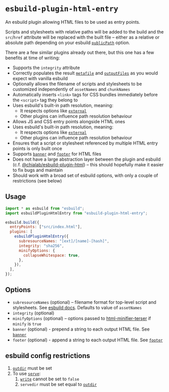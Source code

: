 # `esbuild-plugin-html-entry`

An esbuild plugin allowing HTML files to be used as entry points.

Scripts and stylesheets with relative paths will be added to the build and the `src`/`href`
attribute will be replaced with the built file – either as a relative or absolute path depending on
your esbuild [`publicPath`] option.

There are a few similar plugins already out there, but this one has a few benefits at time of
writing:

- Supports the `integrity` attribute
- Correctly populates the result [`metafile`] and [`outputFiles`] as you would expect with vanilla
  esbuild
- Optionally allows the filename of scripts and stylesheets to be customized independently of
  `assetNames` and `chunkNames`
- Automatically inserts `<link>` tags for CSS bundles immediately before the `<script>` tag they
  belong to
- Uses esbuild's built-in path resolution, meaning:
  - It respects options like [`external`]
  - Other plugins can influence path resolution behaviour
- Allows JS and CSS entry points alongside HTML ones
- Uses esbuild's built-in path resolution, meaning:
  - It respects options like [`external`]
  - Other plugins can influence path resolution behaviour
- Ensures that a script or stylesheet referenced by multiple HTML entry points is only built once
- Supports [`banner`] and [`footer`] for HTML files
- Does not have a large abstraction layer between the plugin and esbuild (c.f.
  [@chialab/esbuild-plugin-html]) – this should hopefully make it easier to fix bugs and maintain
- Should work with a broad set of esbuild options, with only a couple of restrictions (see below)

## Usage

```js
import * as esbuild from "esbuild";
import esbuildPluginHtmlEntry from "esbuild-plugin-html-entry";

esbuild.build({
  entryPoints: ["src/index.html"],
  plugins: [
    esbuildPluginHtmlEntry({
      subresourceNames: "[ext]/[name]-[hash]",
      integrity: "sha256",
      minifyOptions: {
        collapseWhitespace: true,
      },
    }),
  ],
});
```

## Options

- `subresourceNames` (optional) – filename format for top-level script and stylesheets. See
  [esbuild docs](https://esbuild.github.io/api/#asset-names). Defaults to value of `assetNames`
- `integrity` (optional)
- `minifyOptions` (optional) – options passed to [html-minifier-terser] if `minify` is `true`
- `banner` (optional) - prepend a string to each output HTML file. See [`banner`]
- `footer` (optional) - append a string to each output HTML file. See [`footer`]

## esbuild config restrictions

1. [`outdir`] must be set
1. To use [`serve`]:
   1. [`write`](https://esbuild.github.io/api/#write) cannot be set to `false`
   1. `servedir` must be set equal to [`outdir`]

[`publicPath`]: https://esbuild.github.io/api/#public-path
[`serve`]: https://esbuild.github.io/api/#serve
[`outdir`]: https://esbuild.github.io/api/#outdir
[`metafile`]: https://esbuild.github.io/api/#metafile
[`external`]: https://esbuild.github.io/api/#external
[`outputFiles`]: https://esbuild.github.io/api/#write
[`external`]: https://esbuild.github.io/api/#external
[`banner`]: https://esbuild.github.io/api/#banner
[`footer`]: https://esbuild.github.io/api/#footer
[@chialab/esbuild-plugin-html]:
  https://github.com/chialab/rna/tree/main/packages/esbuild-plugin-html
[html-minifier-terser]: https://www.npmjs.com/package/html-minifier-terser
[prettier]: https://www.npmjs.com/package/prettier
